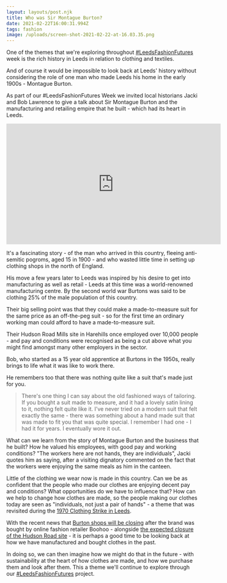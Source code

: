 ```yaml
---
layout: layouts/post.njk
title: Who was Sir Montague Burton?
date: 2021-02-22T16:00:31.994Z
tags: fashion
image: /uploads/screen-shot-2021-02-22-at-16.03.35.png
---
```

One of the themes that we're exploring throughout [\#LeedsFashionFutures](https://www.zerowasteleeds.org.uk/projects/leeds-fashion-futures/) week is the rich history in Leeds in relation to clothing and textiles.

And of course it would be impossible to look back at Leeds' history without considering the role of one man who made Leeds his home in the early 1900s - Montague Burton.

As part of our #LeedsFashionFutures Week we invited local historians Jacki and Bob Lawrence to give a talk about Sir Montague Burton and the manufacturing and retailing empire that he built - which had its heart in Leeds.

<iframe width="560" height="315" src="https://www.youtube.com/embed/J-UcwS_t2G8?start=20" frameborder="0" allow="accelerometer; autoplay; clipboard-write; encrypted-media; gyroscope; picture-in-picture" allowfullscreen></iframe>

It's a fascinating story - of the man who arrived in this country, fleeing anti-semitic pogroms, aged 15 in 1900 - and who wasted little time in setting up clothing shops in the north of England.

His move a few years later to Leeds was inspired by his desire to get into manufacturing as well as retail - Leeds at this time was a world-renowned manufacturing centre. By the second world war Burtons was said to be clothing 25% of the male population of this country.

Their big selling point was that they could make a made-to-measure suit for the same price as an off-the-peg suit - so for the first time an ordinary working man could afford to have a made-to-measure suit.

Their Hudson Road Mills site in Harehills once employed over 10,000 people - and pay and conditions were recognised as being a cut above what you might find amongst many other employers in the sector.

Bob, who started as a 15 year old apprentice at Burtons in the 1950s, really brings to life what it was like to work there.

He remembers too that there was nothing quite like a suit that's made just for you.

> There's one thing I can say about the old fashioned ways of tailoring. If you bought a suit made to measure, and it had a lovely satin lining to it, nothing felt quite like it. I've never tried on a modern suit that felt exactly the same - there was something about a hand made suit that was made to fit you that was quite special. I remember I had one - I had it for years. I eventually wore it out.

What can we learn from the story of Montague Burton and the business that he built? How he valued his employees, with good pay and working conditions? "The workers here are not hands, they are individuals", Jacki quotes him as saying, after a visiting dignatory commented on the fact that the workers were enjoying the same meals as him in the canteen.

Little of the clothing we wear now is made in this country. Can we be as confident that the people who made our clothes are enjoying decent pay and conditions? What opportunities do we have to influence that? How can we help to change how clothes are made, so the people making our clothes today are seen as "individuals, not just a pair of hands" - a theme that was revisited during the [1970 Clothing Strike in Leeds](https://secretlibraryleeds.net/2019/09/13/the-clothing-strike-of-1970/).

With the recent news that [Burton shops will be closing](https://www.theguardian.com/business/2021/feb/08/boohoo-dorothy-perkins-burton-wallis-phillip-green-arcadia) after the brand was bought by online fashion retailer Boohoo - alongside [the expected closure of the Hudson Road site](https://www.bbc.co.uk/news/uk-england-leeds-56126878) -  it is perhaps a good time to be looking back at how we have manufactured and bought clothes in the past. 

In doing so, we can then imagine how we might do that in the future - with sustainability at the heart of how clothes are made, and how we purchase them and look after them.  This a theme we'll continue to explore through our [\#LeedsFashionFutures](https://www.zerowasteleeds.org.uk/projects/leeds-fashion-futures/) project.